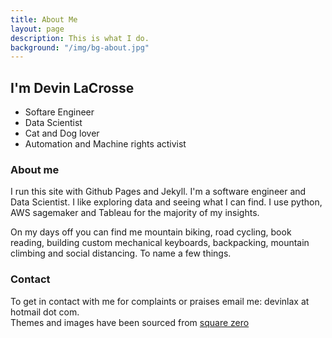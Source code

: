 ```yaml
---
title: About Me
layout: page
description: This is what I do.
background: "/img/bg-about.jpg"
---
```

## I'm Devin LaCrosse  
- Softare Engineer
- Data Scientist
- Cat and Dog lover
- Automation and Machine rights activist

### About me
I run this site with Github Pages and Jekyll. I'm a software engineer and Data Scientist. I like exploring data and seeing what I can find. I use python, AWS sagemaker and Tableau for the majority of my insights.

On my days off you can find me mountain biking, road cycling, book reading, building custom mechanical keyboards, backpacking, mountain climbing and social distancing. To name a few things.

### Contact
To get in contact with me for complaints or praises email me: devinlax at hotmail dot com.  
Themes and images have been sourced from [square zero](https://github.com/squarezero/squarezero.github.io)
